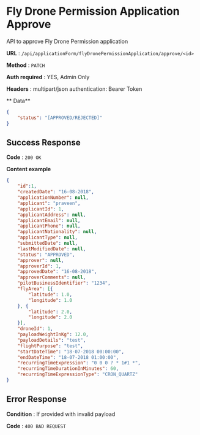 # Fly Drone Permission Application Approve

API to approve Fly Drone Permission application

**URL** : `/api/applicationForm/flyDronePermissionApplication/approve/<id>`

**Method** : `PATCH`

**Auth required** : YES, Admin Only

**Headers** : multipart/json authentication: Bearer Token

** Data**

```json
{
	"status": "[APPROVED/REJECTED]"
}
```


## Success Response

**Code** : `200 OK`

**Content example**

```json
{
	"id":1,
	"createdDate": "16-08-2018",
    "applicationNumber": null,
    "applicant": "praveen",
    "applicantId": 1,
    "applicantAddress": null,
    "applicantEmail": null,
    "applicantPhone": null,
    "applicantNationality": null,
    "applicantType": null,
    "submittedDate": null,
    "lastModifiedDate": null,
    "status": "APPROVED",
    "approver": null,
    "approverId": 1,
    "approvedDate": "16-08-2018",
    "approverComments": null,
	"pilotBusinessIdentifier": "1234",
	"flyArea": [{
		"latitude": 1.0,
		"longitude": 1.0
	}, {
		"latitude": 2.0,
		"longitude": 2.0
	}],
	"droneId": 1,
	"payloadWeightInKg": 12.0,
	"payloadDetails": "test",
	"flightPurpose": "test",
	"startDateTime": "18-07-2018 00:00:00",
	"endDateTime": "18-07-2018 01:00:00",
	"recurringTimeExpression": "0 0 0 ? * 1#1 *",
	"recurringTimeDurationInMinutes": 60,
	"recurringTimeExpressionType": "CRON_QUARTZ"
}
```

## Error Response

**Condition** : If provided with invalid payload

**Code** : `400 BAD REQUEST`



